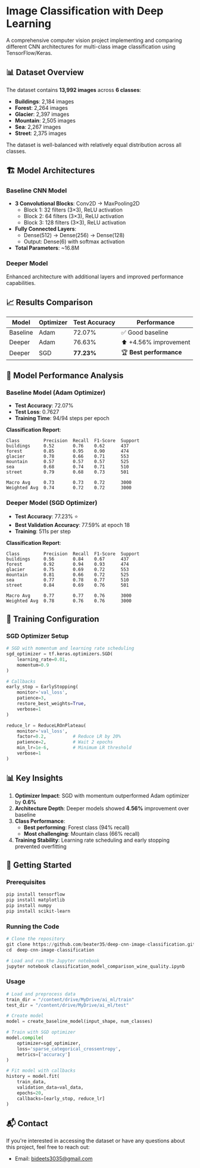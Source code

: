 # Image Classification with Deep Learning

A comprehensive computer vision project implementing and comparing different CNN architectures for multi-class image classification using TensorFlow/Keras.

## 📊 Dataset Overview

The dataset contains **13,992 images** across **6 classes**:
- **Buildings**: 2,184 images
- **Forest**: 2,264 images
- **Glacier**: 2,397 images
- **Mountain**: 2,505 images
- **Sea**: 2,267 images
- **Street**: 2,375 images

The dataset is well-balanced with relatively equal distribution across all classes.

## 🏗️ Model Architectures

### Baseline CNN Model
- **3 Convolutional Blocks**: Conv2D → MaxPooling2D
  - Block 1: 32 filters (3×3), ReLU activation
  - Block 2: 64 filters (3×3), ReLU activation
  - Block 3: 128 filters (3×3), ReLU activation
- **Fully Connected Layers**: 
  - Dense(512) → Dense(256) → Dense(128)
  - Output: Dense(6) with softmax activation
- **Total Parameters**: ~16.8M

### Deeper Model
Enhanced architecture with additional layers and improved performance capabilities.

## 📈 Results Comparison

| Model | Optimizer | Test Accuracy | Performance |
|-------|-----------|---------------|-------------|
| Baseline | Adam | 72.07% | ✅ Good baseline |
| Deeper | Adam | 76.63% | ⬆️ +4.56% improvement |
| Deeper | SGD | **77.23%** | 🏆 **Best performance** |

## 🎯 Model Performance Analysis

### Baseline Model (Adam Optimizer)
- **Test Accuracy**: 72.07%
- **Test Loss**: 0.7627
- **Training Time**: 94/94 steps per epoch

**Classification Report**:
```
Class         Precision  Recall  F1-Score  Support
buildings     0.52       0.76    0.62      437
forest        0.85       0.95    0.90      474
glacier       0.78       0.66    0.71      553
mountain      0.57       0.57    0.57      525
sea           0.68       0.74    0.71      510
street        0.79       0.68    0.73      501

Macro Avg     0.73       0.73    0.72      3000
Weighted Avg  0.74       0.72    0.72      3000
```

### Deeper Model (SGD Optimizer)
- **Test Accuracy**: 77.23% ⭐
- **Best Validation Accuracy**: 77.59% at epoch 18
- **Training**: 511s per step

**Classification Report**:
```
Class         Precision  Recall  F1-Score  Support
buildings     0.56       0.84    0.67      437
forest        0.92       0.94    0.93      474
glacier       0.75       0.69    0.72      553
mountain      0.81       0.66    0.72      525
sea           0.77       0.78    0.77      510
street        0.84       0.69    0.76      501

Macro Avg     0.77       0.77    0.76      3000
Weighted Avg  0.78       0.76    0.76      3000
```

## 🔧 Training Configuration

### SGD Optimizer Setup
```python
# SGD with momentum and learning rate scheduling
sgd_optimizer = tf.keras.optimizers.SGD(
    learning_rate=0.01, 
    momentum=0.9
)

# Callbacks
early_stop = EarlyStopping(
    monitor='val_loss',
    patience=3,
    restore_best_weights=True,
    verbose=1
)

reduce_lr = ReduceLROnPlateau(
    monitor='val_loss',
    factor=0.2,          # Reduce LR by 20%
    patience=2,          # Wait 2 epochs
    min_lr=1e-6,         # Minimum LR threshold
    verbose=1
)
```

## 📊 Key Insights

1. **Optimizer Impact**: SGD with momentum outperformed Adam optimizer by **0.6%**
2. **Architecture Depth**: Deeper models showed **4.56%** improvement over baseline
3. **Class Performance**: 
   - **Best performing**: Forest class (94% recall)
   - **Most challenging**: Mountain class (66% recall)
4. **Training Stability**: Learning rate scheduling and early stopping prevented overfitting

## 🚀 Getting Started

### Prerequisites
```bash
pip install tensorflow
pip install matplotlib
pip install numpy
pip install scikit-learn
```

### Running the Code
```python
# Clone the repository
git clone https://github.com/beater35/deep-cnn-image-classification.git
cd  deep-cnn-image-classification

# Load and run the Jupyter notebook
jupyter notebook classification_model_comparison_wine_quality.ipynb
```

### Usage
```python
# Load and preprocess data
train_dir = "/content/drive/MyDrive/ai_ml/train"
test_dir = "/content/drive/MyDrive/ai_ml/test"

# Create model
model = create_baseline_model(input_shape, num_classes)

# Train with SGD optimizer
model.compile(
    optimizer=sgd_optimizer,
    loss='sparse_categorical_crossentropy',
    metrics=['accuracy']
)

# Fit model with callbacks
history = model.fit(
    train_data,
    validation_data=val_data,
    epochs=20,
    callbacks=[early_stop, reduce_lr]
)
```

## 📬 Contact

If you're interested in accessing the dataset or have any questions about this project, feel free to reach out:

  - Email: bideets3035@gmail.com
